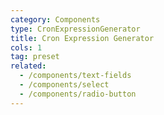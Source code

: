 ```yaml
---
category: Components
type: CronExpressionGenerator
title: Cron Expression Generator
cols: 1
tag: preset
related:
  - /components/text-fields
  - /components/select
  - /components/radio-button
---
```

